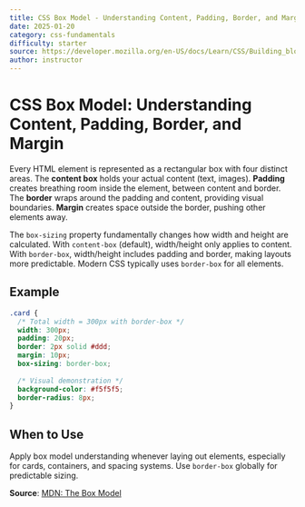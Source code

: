 ```yaml
---
title: CSS Box Model - Understanding Content, Padding, Border, and Margin
date: 2025-01-20
category: css-fundamentals
difficulty: starter
source: https://developer.mozilla.org/en-US/docs/Learn/CSS/Building_blocks/The_box_model
author: instructor
---
```


# CSS Box Model: Understanding Content, Padding, Border, and Margin

Every HTML element is represented as a rectangular box with four distinct areas. The **content box** holds your actual content (text, images). **Padding** creates breathing room inside the element, between content and border. The **border** wraps around the padding and content, providing visual boundaries. **Margin** creates space outside the border, pushing other elements away.

The `box-sizing` property fundamentally changes how width and height are calculated. With `content-box` (default), width/height only applies to content. With `border-box`, width/height includes padding and border, making layouts more predictable. Modern CSS typically uses `border-box` for all elements.

## Example

```css
.card {
  /* Total width = 300px with border-box */
  width: 300px;
  padding: 20px;
  border: 2px solid #ddd;
  margin: 10px;
  box-sizing: border-box;
  
  /* Visual demonstration */
  background-color: #f5f5f5;
  border-radius: 8px;
}
```

## When to Use

Apply box model understanding whenever laying out elements, especially for cards, containers, and spacing systems. Use `border-box` globally for predictable sizing.

**Source**: [MDN: The Box Model](https://developer.mozilla.org/en-US/docs/Learn/CSS/Building_blocks/The_box_model)

